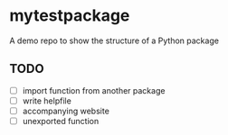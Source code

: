 # mytestpackage

A demo repo to show the structure of a Python package

## TODO

- [ ] import function from another package
- [ ] write helpfile
- [ ] accompanying website
- [ ] unexported function
